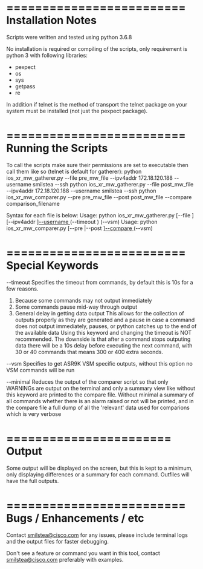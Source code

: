 =========================
Installation Notes
=========================
Scripts were written and tested using python 3.6.8

No installation is required or compiling of the scripts, only requirement is python 3 with following libraries:
- pexpect
- os
- sys
- getpass
- re

In addition if telnet is the method of transport the telnet package on your system must be installed (not just the pexpect package).


=========================
Running the Scripts
=========================
To call the scripts make sure their permissions are set to executable then call them like so (telnet is default for gatherer):
python ios_xr_mw_gatherer.py --file pre_mw_file --ipv4addr 172.18.120.188 --username smilstea --ssh
python ios_xr_mw_gatherer.py --file post_mw_file --ipv4addr 172.18.120.188 --username smilstea --ssh
python ios_xr_mw_comparer.py --pre pre_mw_file --post post_mw_file --compare comparison_filename

Syntax for each file is below:
Usage: python ios_xr_mw_gatherer.py [--file <filename>][--ipv4addr <ipv4 address>][--username <username>](--ssh)(--timeout <seconds>) (--vsm)
Usage: python ios_xr_mw_comparer.py [--pre <filename>|--post <filename>][--compare <filename>](--minimal)(--vsm)


=========================
Special Keywords
=========================
--timeout
Specifies the timeout from commands, by default this is 10s for a few reasons.
1. Because some commands may not output immediately
2. Some commands pause mid-way through output
3. General delay in getting data output
This allows for the collection of outputs properly as they are generated and a pause in case a command does not output immediately, pauses, or python catches up to the end of the available data
Using this keyword and changing the timeout is NOT recommended.
The downside is that after a command stops outputing data there will be a 10s delay before executing the next command, with 30 or 40 commands that means 300 or 400 extra seconds.

--vsm
Specifies to get ASR9K VSM specific outputs, without this option no VSM commands will be run

--minimal
Reduces the output of the comparer script so that only WARNINGs are output on the terminal and only a summary view like without this keyword are printed to the compare file.
Without minimal a summary of all commands whether there is an alarm raised or not will be printed, and in the compare file a full dump of all the 'relevant' data used for comparions which is very verbose


=======================
Output
=======================
Some output will be displayed on the screen, but this is kept to a minimum, only displaying differences or a summary for each command.
Outfiles will have the full outputs.


=========================
Bugs / Enhancements / etc
=========================
Contact smilstea@cisco.com for any issues, please include terminal logs and the output files for faster debugging.

Don't see a feature or command you want in this tool, contact smilstea@cisco.com preferably with examples.
